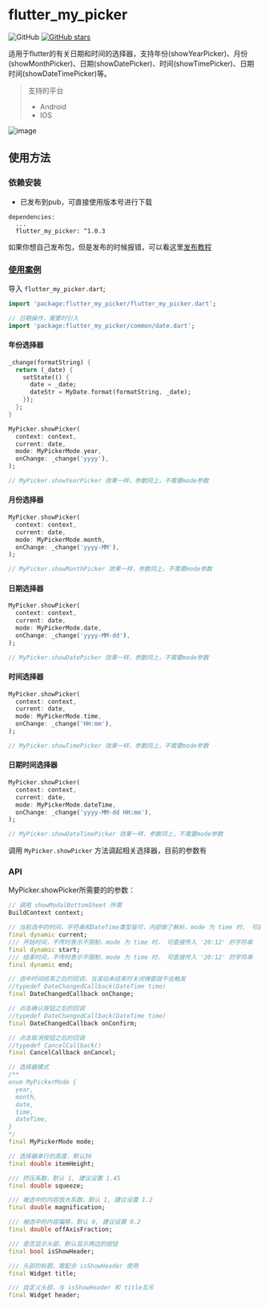 # flutter_my_picker

![GitHub](https://img.shields.io/github/license/ma125120/flutter_my_picker.svg)
[![GitHub stars](https://img.shields.io/github/stars/ma125120/flutter_my_picker.svg?style=social&label=Stars)](https://github.com/ma125120/flutter_my_picker)

适用于flutter的有关日期和时间的选择器，支持年份(showYearPicker)、月份(showMonthPicker)、日期(showDatePicker)、时间(showTimePicker)、日期时间(showDateTimePicker)等。

> 支持的平台
> * Android
> * IOS

![image](./gif/1.gif)

## 使用方法

### 依赖安装

- 已发布到pub，可直接使用版本号进行下载
```
dependencies:
  ...
  flutter_my_picker: ^1.0.3
```

如果你想自己发布包，但是发布的时候报错，可以看这里[发布教程](https://github.com/ma125120/study_note/blob/master/flutter/pub.md)

### [使用案例](./example/lib/demo.dart)

导入 ```flutter_my_picker.dart```;
```dart
import 'package:flutter_my_picker/flutter_my_picker.dart';

// 日期操作，需要时引入
import 'package:flutter_my_picker/common/date.dart';
```

#### 年份选择器
```dart
_change(formatString) {
  return (_date) {
    setState(() {
      date = _date;
      dateStr = MyDate.format(formatString, _date);
    });
  };
}

MyPicker.showPicker(
  context: context,
  current: date,
  mode: MyPickerMode.year,
  onChange: _change('yyyy'),
);

// MyPicker.showYearPicker 效果一样，参数同上，不需要mode参数
```

#### 月份选择器
```dart
MyPicker.showPicker(
  context: context,
  current: date,
  mode: MyPickerMode.month,
  onChange: _change('yyyy-MM'),
);

// MyPicker.showMonthPicker 效果一样，参数同上，不需要mode参数
```

#### 日期选择器
```dart
MyPicker.showPicker(
  context: context,
  current: date,
  mode: MyPickerMode.date,
  onChange: _change('yyyy-MM-dd'),
);

// MyPicker.showDatePicker 效果一样，参数同上，不需要mode参数
```

#### 时间选择器
```dart
MyPicker.showPicker(
  context: context,
  current: date,
  mode: MyPickerMode.time,
  onChange: _change('HH:mm'),
);

// MyPicker.showTimePicker 效果一样，参数同上，不需要mode参数
```

#### 日期时间选择器
```dart
MyPicker.showPicker(
  context: context,
  current: date,
  mode: MyPickerMode.dateTime,
  onChange: _change('yyyy-MM-dd HH:mm'),
);

// MyPicker.showDateTimePicker 效果一样，参数同上，不需要mode参数
```

调用 ```MyPicker.showPicker``` 方法调起相关选择器，目前的参数有

### API
MyPicker.showPicker所需要的的参数：

```dart
// 调用 showModalBottomSheet 所需
BuildContext context;

// 当前选中的时间，字符串和DateTime类型皆可，内部做了解析，mode 为 time 时， 可直接传入 '20:12' 的字符串
final dynamic current;
/// 开始时间，不传时表示不限制，mode 为 time 时， 可直接传入 '20:12' 的字符串
final dynamic start;
/// 结束时间，不传时表示不限制，mode 为 time 时， 可直接传入 '20:12' 的字符串
final dynamic end;

// 选中时间结束之后的回调，当滚动未结束时关闭弹窗就不会触发
//typedef DateChangedCallback(DateTime time)
final DateChangedCallback onChange;

// 点击确认按钮之后的回调
//typedef DateChangedCallback(DateTime time)
final DateChangedCallback onConfirm;

// 点击取消按钮之后的回调
//typedef CancelCallback()
final CancelCallback onCancel;

// 选择器模式
/**
enum MyPickerMode {
  year,
  month,
  date,
  time,
  dateTime,
}
*/
final MyPickerMode mode;

// 选择器单行的高度，默认36
final double itemHeight;

/// 挤压系数，默认 1, 建议设置 1.45
final double squeeze;

/// 被选中的内容放大系数，默认 1, 建议设置 1.2
final double magnification;

/// 被选中的内容偏移，默认 0, 建议设置 0.2
final double offAxisFraction; 

/// 是否显示头部，默认显示两边的按钮
final bool isShowHeader;

/// 头部的标题，需配合 isShowHeader 使用
final Widget title; 

/// 自定义头部，与 isShowHeader 和 title互斥
final Widget header; 
```
